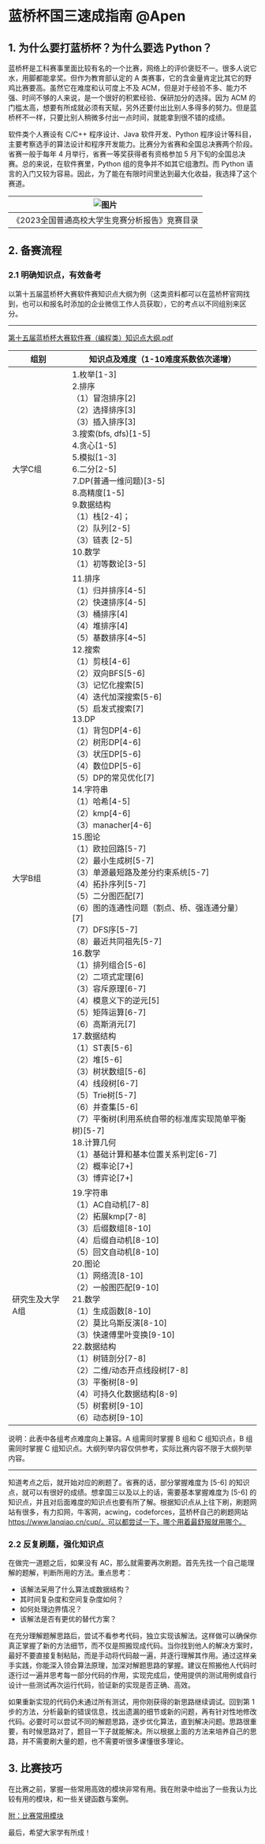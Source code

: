 # 蓝桥杯国三速成指南 @Apen

## 1. 为什么要打蓝桥杯？为什么要选 Python？

蓝桥杯是工科赛事里面比较有名的一个比赛，网络上的评价褒贬不一。很多人说它水，用脚都能拿奖。但作为教育部认定的 A 类赛事，它的含金量肯定比其它的野鸡比赛要高。虽然它在难度和认可度上不及 ACM，但是对于经验不多、能力不强、时间不够的人来说，是一个很好的积累经验、保研加分的选择。因为 ACM 的门槛太高，想要有所成就必须有天赋，另外还要付出比别人多得多的努力。但是蓝桥杯不一样，只要比别人稍微多付出一点时间，就能拿到很不错的成绩。

软件类个人赛设有 C/C++ 程序设计、Java 软件开发、Python 程序设计等科目，主要考察选手的算法设计和程序开发能力。比赛分为省赛和全国总决赛两个阶段。省赛一般于每年 4 月举行，省赛一等奖获得者有资格参加 5 月下旬的全国总决赛。总的来说，在软件赛里，Python 组的竞争并不如其它组激烈。而 Python 语言的入门又较为容易。因此，为了能在有限时间里达到最大化收益，我选择了这个赛道。

| ![图片](https://weshare.xin/蓝桥杯/软件赛道/mulu.png) |
|:--:|
| 《2023全国普通高校大学生竞赛分析报告》竞赛目录 |

## 2. 备赛流程

### 2.1 明确知识点，有效备考

以第十五届蓝桥杯大赛软件赛知识点大纲为例（这类资料都可以在蓝桥杯官网找到，也可以和报名时添加的企业微信工作人员获取），它的考点以不同组别来区分。

---
[第十五届蓝桥杯大赛软件赛（编程类）知识点大纲.pdf](https://weshare.xin/蓝桥杯/软件赛道/第十五届蓝桥杯大赛软件赛（编程类）知识点大纲.pdf)

| 组别 | 知识点及难度（1-10难度系数依次递增） |
|------|---------------------------------|
| 大学C组 | 1.枚举[1-3]<br>2.排序<br>（1）冒泡排序[2]<br>（2）选择排序[3]<br>（3）插入排序[3]<br>3.搜索(bfs, dfs)[1-5]<br>4.贪心[1-5]<br>5.模拟[1-3]<br>6.二分[2-5]<br>7.DP(普通一维问题)[3-5]<br>8.高精度[1-5]<br>9.数据结构<br>（1）栈[2-4]；<br>（2）队列[2-5]<br>（3）链表 [2-5]<br>10.数学<br>（1）初等数论[3-5] |
| 大学B组 | 11.排序<br>（1）归并排序[4-5]<br>（2）快速排序[4-5]<br>（3）桶排序[4]<br>（4）堆排序[4]<br>（5）基数排序[4~5]<br>12.搜索<br>（1）剪枝[4-6]<br>（2）双向BFS[5-6]<br>（3）记忆化搜索[5]<br>（4）迭代加深搜索[5-6]<br>（5）启发式搜索[7]<br>13.DP<br>（1）背包DP[4-6]<br>（2）树形DP[4-6]<br>（3）状压DP[5-6]<br>（4）数位DP[5-6]<br>（5）DP的常见优化[7]<br>14.字符串<br>（1）哈希[4-5]<br>（2）kmp[4-6]<br>（3）manacher[4-6]<br>15.图论<br>（1）欧拉回路[5-7]<br>（2）最小生成树[5-7]<br>（3）单源最短路及差分约束系统[5-7]<br>（4）拓扑序列[5-7]<br>（5）二分图匹配[7]<br>（6）图的连通性问题（割点、桥、强连通分量）[7]<br>（7）DFS序[5-7]<br>（8）最近共同祖先[5-7]<br>16.数学<br>（1）排列组合[5-6]<br>（2）二项式定理[6]<br>（3）容斥原理[6-7]<br>（4）模意义下的逆元[5]<br>（5）矩阵运算[6-7]<br>（6）高斯消元[7]<br>17.数据结构<br>（1）ST表[5-6]<br>（2）堆[5-6]<br>（3）树状数组[5-6]<br>（4）线段树[6-7]<br>（5）Trie树[5-7]<br>（6）并查集[5-6]<br>（7）平衡树(利用系统自带的标准库实现简单平衡树)[5-7]<br>18.计算几何<br>（1）基础计算和基本位置关系判定[6-7]<br>（2）概率论[7+]<br>（3）博弈论[7+] |
| 研究生及大学A组 | 19.字符串<br>（1）AC自动机[7-8]<br>（2）拓展kmp[7-8]<br>（3）后缀数组[8-10]<br>（4）后缀自动机[8-10]<br>（5）回文自动机[8-10]<br>20.图论<br>（1）网络流[8-10]<br>（2）一般图匹配[9-10]<br>21.数学<br>（1）生成函数[8-10]<br>（2）莫比乌斯反演[8-10]<br>（3）快速傅里叶变换[9-10]<br>22.数据结构<br>（1）树链剖分[7-8]<br>（2）二维/动态开点线段树[7-8]<br>（3）平衡树[8-9]<br>（4）可持久化数据结构[8-9]<br>（5）树套树[9-10]<br>（6）动态树[9-10] |

说明：此表中各组考点难度向上兼容。A 组需同时掌握 B 组和 C 组知识点，B 组需同时掌握 C 组知识点。大纲列举内容仅供参考，实际比赛内容不限于大纲列举内容。

---

知道考点之后，就开始对应的刷题了。省赛的话，部分掌握难度为 [5-6] 的知识点，就可以有很好的成绩。想拿国三以及以上的话，需要基本掌握难度为 [5-6] 的知识点，并且对后面难度的知识点也要有所了解。根据知识点从上往下刷，刷题网站有很多，有力扣网，牛客网，acwing，codeforces，蓝桥杯自己的刷题网站 https://www.lanqiao.cn/cup/。可以都尝试一下，哪个用着最舒服就用哪个。

### 2.2 反复刷题，强化知识点

在做完一道题之后，如果没有 AC，那么就需要再次刷题。首先先找一个自己能理解的题解，判断所用的方法。重点思考：

- 该解法采用了什么算法或数据结构？
- 其时间复杂度和空间复杂度如何？
- 如何处理边界情况？
- 该解法是否有更优的替代方案？

在充分理解题解思路后，尝试不看参考代码，独立实现该解法。这样做可以确保你真正掌握了新的方法细节，而不仅是照搬现成代码。当你找到他人的解决方案时，最好不要直接复制粘贴，而是手动将代码敲一遍，并逐行理解其作用​。通过这样亲手实践，你能深入领会算法原理，加深对解题思路的掌握。建议在照搬他人代码时逐行过一遍并思考每一部分代码的作用，实现完成后，使用提供的测试用例或自行设计一些测试再次运行代码，验证新的实现是否正确、高效。

如果重新实现的代码仍未通过所有测试，用你刚获得的新思路继续调试。回到第 1 步的方法，分析最新的错误信息，找出遗漏的细节或新的问题，再有针对性地修改代码。必要时可以尝试不同的解题思路，逐步优化算法，直到解决问题。思路很重要，有时候思路对了，题目一下子就能解决。所以根据上面的方法来培养自己的思路，并不需要刷大量的题，也不需要听很多课懂很多理论。

## 3. 比赛技巧

在比赛之前，掌握一些常用高效的模块非常有用。我在附录中给出了一些我认为比较有用的模块，和一些关键函数与案例。

[附：比赛常用模块](https://blog.csdn.net/Iconicdusk/article/details/137011337?spm=1001.2014.3001.5501)

最后，希望大家学有所成！
